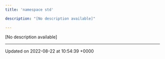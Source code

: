 ```yaml
---
title: 'namespace std'

description: "[No description available]"

---
```







[No description available]






-------------------------------

Updated on 2022-08-22 at 10:54:39 +0000